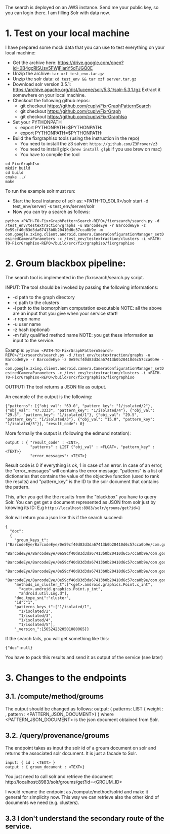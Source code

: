 The search is deployed on an AWS instance. Send me your public key, so you can login there.
I am filling Solr with data now.

# 1. Test on your local machine

I have prepared some mock data that you can use to test everything on your local machine:
- Get the archive here: https://drive.google.com/open?id=0B4gcRlSUsv5FWjFianY5dFJGQ0E
- Unzip the archive: `tar xzf test_env.tar.gz`
- Unzip the solr data: `cd test_env && tar xzf server.tar.gz`
- Download solr version 3.5.1: https://archive.apache.org/dist/lucene/solr/5.3.1/solr-5.3.1.tgz
Extract it somewhere on your local machine.
- Checkout the following github repos:
  - git checkout https://github.com/cuplv/FixrGraphPatternSearch
  - git checkout https://github.com/cuplv/FixrGraph
  - git checkout https://github.com/cuplv/FixrGraphIso
- Set your PYTHONPATH
  - export PYTHONPATH=$PYTHONPATH:<PATH-TO-FixrGraph-REPO>
  - export PYTHONPATH=$PYTHONPATH:<PATH-TO-FixrGraphPatternSearch-REPO>
- Build the fixrgraphiso tools (using the instruction in the repo)
  - You need to install the z3 solver: `https://github.com/Z3Prover/z3`
  - You need to install glpk (`brew install glpk` if you use brew on mac)
  - You have to compile the tool
```
cd FixrGraphIso 
mkdir build
cd build
cmake ../
make
```

To run the example solr must run:
- Start the local instance of solr as: <PATH-TO_SOLR>/solr start -d test_env/server/ -s test_env/server/solr
- Now you can try a search as follows:

```python <PATH-TO-FixrGraphPatternSearch-REPO>/fixrsearch/search.py -d /test_env/testextraction/graphs -u BarcodeEye -r BarcodeEye -z 0e59cf40d83d3da67413b0b20410d6c57cca0b9e -m com.google.zxing.client.android.camera.CameraConfigurationManager_setDesiredCameraParameters -c /test_env/testextraction/clusters -i <PATH-TO-FixrGraphIso-REPO>/build/src/fixrgraphiso/fixrgraphiso ```


# 2. Groum blackbox pipeline:
The search tool is implemented in the <PATH-TO-FixrGraphPatternSearch-REPO>/fixrsearch/search.py script.

INPUT:
The tool should be invoked by passing the following informations:
- -d path to the graph directory
- -c path to the clusters
- -i path to the isomorphism computation executable
NOTE: all the above are an input that you give when your service start!
- -r repo name
- -u user name
- -z hash (optional)
- -m fully qualified method name
NOTE: you get these information as input to the service.

Example:
```python <PATH-TO-FixrGraphPatternSearch-REPO>/fixrsearch/search.py -d /test_env/testextraction/graphs -u BarcodeEye -r BarcodeEye -z 0e59cf40d83d3da67413b0b20410d6c57cca0b9e -m com.google.zxing.client.android.camera.CameraConfigurationManager_setDesiredCameraParameters -c /test_env/testextraction/clusters -i <PATH-TO-FixrGraphIso-REPO>/build/src/fixrgraphiso/fixrgraphiso ```


OUTPUT:
The tool returns a JSON file as output.

An example of the output is the following:
```
{"patterns": [{"obj_val": "69.0", "pattern_key": "1/isolated/2"}, {"obj_val": "47.3333", "pattern_key": "1/isolated/4"}, {"obj_val": "29.5", "pattern_key": "1/isolated/1"}, {"obj_val": "29.5", "pattern_key": "1/isolated/3"}, {"obj_val": "15.0", "pattern_key": "1/isolated/5"}], "result_code": 0}
```

More formally the output is (following the edmund notation):
```
output : { "result_code" : <INT>,
           "patterns" : LIST {"obj_val" : <FLOAT>, "pattern_key" : <TEXT>}
           "error_messages": <TEXT>}
```
Result code is 0 if everything is ok, 1 in case of an error.
In case of an error, the "error_messages" will contains the error message.
"patterns" is a list of dictionaries that contains the value of the objective function (used to rank the results) and 
"pattern_key" is the ID to the solr document that contains the pattern.

This, after you get the the results from the "blackbox" you have to query Solr.
You can get get a document represented as JSON from solr just by knowing its ID:
E.g ```http://localhost:8983/solr/groums/get?id=1```

Solr will return you a json like this if the search succeed:
```
{
  "doc":
  {
    "groum_keys_t":["BarcodeEye/BarcodeEye/0e59cf40d83d3da67413b0b20410d6c57cca0b9e/com.google.zxing.client.android.camera.PreviewCallback/onPreviewFrame",
      "BarcodeEye/BarcodeEye/0e59cf40d83d3da67413b0b20410d6c57cca0b9e/com.google.zxing.client.android.camera.CameraManager/setManualFramingRect",
      "BarcodeEye/BarcodeEye/0e59cf40d83d3da67413b0b20410d6c57cca0b9e/com.google.zxing.client.android.camera.CameraConfigurationManager/findBestPreviewSizeValue",
      "BarcodeEye/BarcodeEye/0e59cf40d83d3da67413b0b20410d6c57cca0b9e/com.google.zxing.client.android.camera.CameraConfigurationManager/setDesiredCameraParameters",
      "BarcodeEye/BarcodeEye/0e59cf40d83d3da67413b0b20410d6c57cca0b9e/com.google.zxing.client.android.camera.CameraManager/getFramingRect"],
    "methods_in_cluster_t":["<get>.android.graphics.Point.x_int",
      "<get>.android.graphics.Point.y_int",
      "android.util.Log.d"],
    "doc_type_sni":"cluster",
    "id":"1",
    "patterns_keys_t":["1/isolated/1",
      "1/isolated/2",
      "1/isolated/3",
      "1/isolated/4",
      "1/isolated/5"],
    "_version_":1565242320501080065}}
```

If the search fails, you will get something like this:
```
{"doc":null}
```

You have to pack this results and send it as output of the service (see later)


# 3. Changes to the endpoints

## 3.1. /compute/method/groums

The output should be changed as follows:
output: { patterns: LIST { weight : <FLOAT>, pattern : <PATTERN_JSON_DOCUMENT>} }
where <PATTERN_JSON_DOCUMENT> is the json document obtained from Solr.

## 3.2. /query/provenance/groums
The endpoint takes as input the solr id of a groum document on solr and returns the associated solr document.
It is just a facade to Solr.
```
input: { id : <TEXT> }
output : { groum_document : <TEXT>}
```
You just need to call solr and retrieve the document http://localhost:8983/solr/groums/get?id=<GROUM_ID>

I would rename the endpoint as /compute/method/solrid and make it general for simplicity now.
This way we can retrieve also the other kind of documents we need (e.g. clusters).


## 3.3 I don't understand the secondary route of the service.

